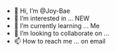 - 👋 Hi, I’m @Joy-Bae
- 👀 I’m interested in ... NEW 
- 🌱 I’m currently learning ... Me
- 💞️ I’m looking to collaborate on ... 
- 📫 How to reach me ... on email

<!---
Joy-Bae/Joy-Bae is a ✨ special ✨ repository because its `README.md` (this file) appears on your GitHub profile.
You can click the Preview link to take a look at your changes.
--->
